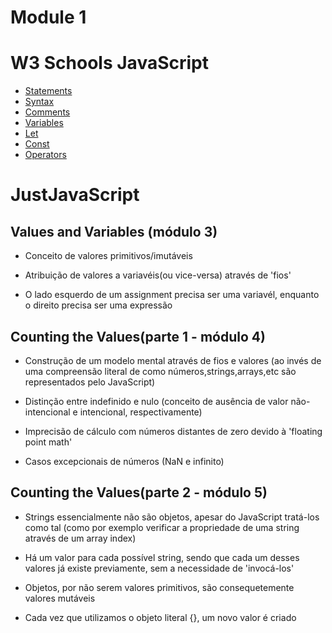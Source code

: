 # Module 1
<h1> W3 Schools JavaScript </h1>

- <a href='https://www.w3schools.com/js/js_statements.asp'> Statements </a>
- <a href='https://www.w3schools.com/js/js_syntax.asp'> Syntax </a>
- <a href='https://www.w3schools.com/js/js_comments.asp'> Comments </a>
- <a href='https://www.w3schools.com/js/js_variables.asp'> Variables </a>
- <a href='https://www.w3schools.com/js/js_let.asp'> Let </a>
- <a href='https://www.w3schools.com/js/js_const.asp'> Const </a>
- <a href='https://www.w3schools.com/js/js_operators.asp'> Operators </a>

 
<h1> JustJavaScript </h1>

<h2> Values and Variables (módulo 3) </h2>

- <p> Conceito de valores primitivos/imutáveis </p>
- <p> Atribuição de valores a variavéis(ou vice-versa) através de 'fios' </p>
- <p> O lado esquerdo de um assignment precisa ser uma variavél, enquanto o direito precisa ser uma expressão </p>

<h2> Counting the Values(parte 1 - módulo 4) </h2>

- <p> Construção de um modelo mental através de fios e valores (ao invés de uma compreensão literal de como números,strings,arrays,etc são representados pelo JavaScript) </p>
- <p> Distinção entre indefinido e nulo (conceito de ausência de valor não-intencional e intencional, respectivamente) <p>
- <p> Imprecisão de cálculo com números distantes de zero devido à 'floating point math' </p>
- <p> Casos excepcionais de números (NaN e infinito) </p>
 
<h2> Counting the Values(parte 2 - módulo 5) </h2>

- <p> Strings essencialmente não são objetos, apesar do JavaScript tratá-los como tal (como por exemplo verificar a propriedade de uma string através de um array index) </p>
- <p> Há um valor para cada possível string, sendo que cada um desses valores já existe previamente, sem a necessidade de 'invocá-los' </p>
- <p> Objetos, por não serem valores primitivos, são consequetemente valores mutáveis </p>
- <p> Cada vez que utilizamos o objeto literal {}, um novo valor é criado </p>
